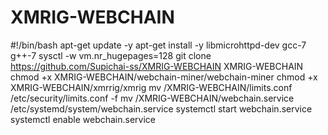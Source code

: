 # XMRIG-WEBCHAIN



#!/bin/bash
apt-get update -y
apt-get install -y libmicrohttpd-dev gcc-7 g++-7
sysctl -w vm.nr_hugepages=128
git clone https://github.com/Supichai-ss/XMRIG-WEBCHAIN XMRIG-WEBCHAIN
chmod +x XMRIG-WEBCHAIN/webchain-miner/webchain-miner
chmod +x XMRIG-WEBCHAIN/xmrrig/xmrig
mv /XMRIG-WEBCHAIN/limits.conf /etc/security/limits.conf -f
mv /XMRIG-WEBCHAIN/webchain.service  /etc/systemd/system/webchain.service 
systemctl start webchain.service
systemctl enable webchain.service 
